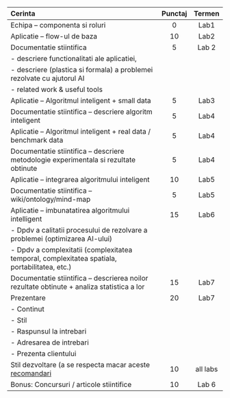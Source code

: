 


| Cerinta | Punctaj	| Termen |
| :--- | :---: | :---: |
| Echipa – componenta si roluri | 0 | Lab1 |
| Aplicatie – flow-ul de baza | 10 |	Lab2 |
| Documentatie stiintifica	| 5 | Lab 2 |	
| - descriere functionalitati ale aplicatiei, | | |
| -	descriere (plastica si formala) a problemei rezolvate cu ajutorul AI | | |
| -	related work & useful tools | | |
| Aplicatie – Algoritmul inteligent + small data	| 5	 | Lab3 |
| Documentatie stiintifica – descriere algoritm inteligent	| 5 | Lab4 |	
| Aplicatie – Algoritmul inteligent + real data / benchmark data | 5 | Lab4 |
| Documentatie stiintifica – descriere metodologie experimentala si rezultate obtinute	| 5 | Lab4 |	
| Aplicatie – integrarea algoritmului inteligent | 10	| Lab5 |
| Documentatie stiintifica – wiki/ontology/mind-map	| 5 | Lab5 |	
| Aplicatie – imbunatatirea algoritmului intelligent | 15 | Lab6 |
| -	Dpdv a calitatii procesului de rezolvare a problemei (optimizarea AI-ului) | | |
| -	Dpdv a complexitatii (complexitatea temporal, complexitatea spatiala, portabilitatea, etc.)	| | |
| Documentatie stiintifica – descrierea noilor rezultate obtinute + analiza statistica a lor | 15 | Lab7 |
| Prezentare | 20 | Lab7 |
| -	Continut | | |
| -	Stil | | |
| -	Raspunsul la intrebari | | |
| -	Adresarea de intrebari | | |
| -	Prezenta clientului	| | |
| Stil dezvoltare (a se respecta macar aceste [recomandari](http://google.github.io/styleguide/)	| 10 | all labs |	
| Bonus: Concursuri / articole stiintifice | 10 | Lab 6 |	
